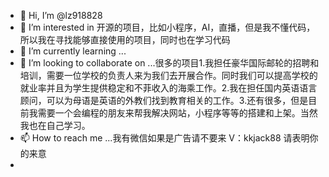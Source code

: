 - 👋 Hi, I’m @lz918828
- 👀 I’m interested in 开源的项目，比如小程序，AI，直播，但是我不懂代码，所以我在寻找能够直接使用的项目，同时也在学习代码
- 🌱 I’m currently learning ...
- 💞️ I’m looking to collaborate on ...很多的项目1.我担任豪华国际邮轮的招聘和培训，需要一位学校的负责人来为我们去开展合作。同时我们可以提高学校的就业率并且为学生提供稳定和不菲收入的海乘工作。2.我在担任国内英语语言顾问，可以为母语是英语的外教们找到教育相关的工作。3.还有很多，但是目前我需要一个会编程的朋友来帮我解决网站，小程序等等的搭建和上架。当然我也在自己学习。
- 📫 How to reach me ...我有微信如果是广告请不要来 V：kkjack88 请表明你的来意
-

<!---
lz918828/lz918828 is a ✨ special ✨ repository because its `README.md` (this file) appears on your GitHub profile.
You can click the Preview link to take a look at your changes.
--->
